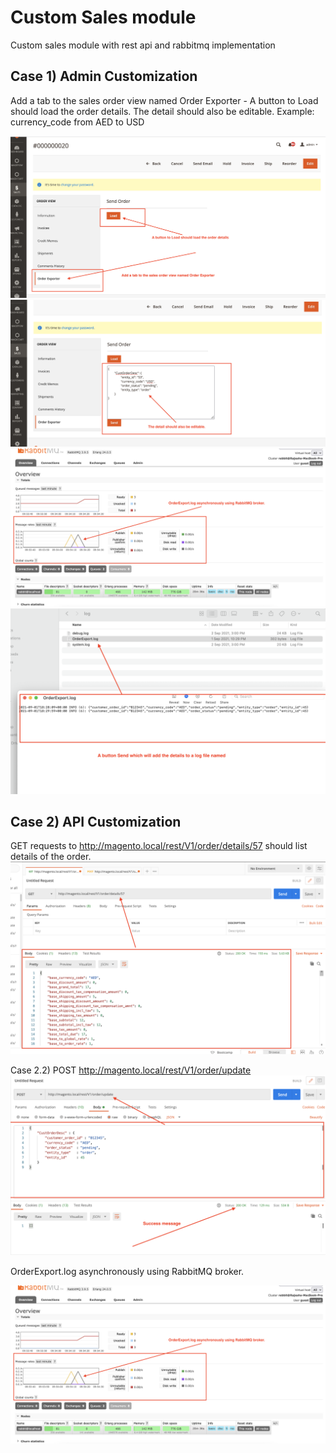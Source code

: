 # Custom Sales module

Custom sales module with rest api and rabbitmq implementation

## Case 1) Admin Customization

Add a tab to the sales order view named Order Exporter - A button to Load should load the order details. The detail should also be editable.
Example: currency_code from AED to USD


![Alt text](https://github.com/rajeshwws/Magento2_SalesTab/blob/master/orderexport.jpg)
![Alt text](https://github.com/rajeshwws/Magento2_SalesTab/blob/master/orderinfos.jpg)
![Alt text](https://github.com/rajeshwws/Magento2_SalesTab/blob/master/rabbitmq.jpg)
![Alt text](https://github.com/rajeshwws/Magento2_SalesTab/blob/master/exportlog.jpg)



## Case 2) API Customization

GET requests to http://magento.local/rest/V1/order/details/57
should list details of the order.
![Alt text](https://github.com/rajeshwws/Magento2_SalesTab/blob/master/getapi.jpg)

Case 2.2)
POST http://magento.local/rest/V1/order/update
![Alt text](https://github.com/rajeshwws/Magento2_SalesTab/blob/master/postapi.jpg)

OrderExport.log asynchronously using RabbitMQ broker.

![Alt text](https://github.com/rajeshwws/Magento2_SalesTab/blob/master/rabbitmq.jpg)